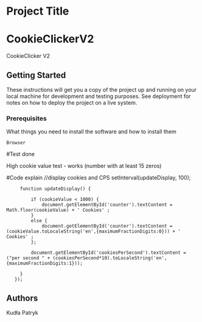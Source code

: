 
# Project Title

# CookieClickerV2
CookieClicker V2

## Getting Started

These instructions will get you a copy of the project up and running on your local machine for development and testing purposes. See deployment for notes on how to deploy the project on a live system.

### Prerequisites

What things you need to install the software and how to install them

```
Browser
```
#Test done

High cookie value test - works (number with at least 15 zeros) 

#Code explain 
  //display cookies and CPS
         setInterval(updateDisplay, 100);
     
         function updateDisplay() {       
              
             if (cookieValue < 1000) {
                 document.getElementById('counter').textContent = Math.floor(cookieValue) + ' Cookies' ;
             }
             else {
                 document.getElementById('counter').textContent = (cookieValue.toLocaleString('en',{maximumFractionDigits:0})) + ' Cookies' ;
             };
             
             document.getElementById('cookiesPerSecond').textContent = ("per second " + (cookiesPerSecond*10).toLocaleString('en',{maximumFractionDigits:1}));
                              
         }
       });
## Authors

Kudła Patryk


